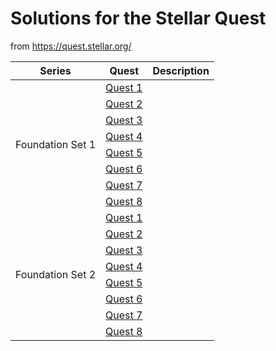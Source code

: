# Solutions for the Stellar Quest
from https://quest.stellar.org/

<table>
<thead>
  <tr>
    <th>Series</th>
    <th>Quest</th>
    <th>Description</th>
  </tr>
</thead>
<tbody>
  <tr>
    <td rowspan="8">Foundation Set 1</td>
    <td><a href="blob/master/src/main/kotlin/set1/quest1.kt">Quest 1</a></td>
    <td></td>
  </tr>
  <tr>
    <td><a href="blob/master/src/main/kotlin/set1/quest2.kt">Quest 2</a></td>
    <td></td>
  </tr>
  <tr>
    <td><a href="blob/master/src/main/kotlin/set1/quest3.kt">Quest 3</a></td>
    <td></td>
  </tr>
  <tr>
    <td><a href="blob/master/src/main/kotlin/set1/quest4.kt">Quest 4</a></td>
    <td></td>
  </tr>
  <tr>
    <td><a href="blob/master/src/main/kotlin/set1/quest5.kt">Quest 5</a></td>
    <td></td>
  </tr>
  <tr>
    <td><a href="blob/master/src/main/kotlin/set1/quest6.kt">Quest 6</a></td>
    <td></td>
  </tr>
  <tr>
    <td><a href="blob/master/src/main/kotlin/set1/quest7.kt">Quest 7</a></td>
    <td></td>
  </tr>
  <tr>
    <td><a href="blob/master/src/main/kotlin/set1/quest8.kt">Quest 8</a></td>
    <td></td>
  </tr>
  <tr>
    <td rowspan="8">Foundation Set 2</td>
    <td><a href="blob/master/src/main/kotlin/set2/quest1.kt">Quest 1</a></td>
    <td></td>
  </tr>
  <tr>
    <td><a href="blob/master/src/main/kotlin/set2/quest2.kt">Quest 2</a></td>
    <td></td>
  </tr>
  <tr>
    <td><a href="blob/master/src/main/kotlin/set2/quest3.kt">Quest 3</a></td>
    <td></td>
  </tr>
  <tr>
    <td><a href="blob/master/src/main/kotlin/set2/quest4.kt">Quest 4</a></td>
    <td></td>
  </tr>
  <tr>
    <td><a href="blob/master/src/main/kotlin/set2/quest5.kt">Quest 5</a></td>
    <td></td>
  </tr>
  <tr>
    <td><a href="blob/master/src/main/kotlin/set2/quest6.kt">Quest 6</a></td>
    <td></td>
  </tr>
  <tr>
    <td><a href="blob/master/src/main/kotlin/set2/quest7.kt">Quest 7</a></td>
    <td></td>
  </tr>
  <tr>
    <td><a href="blob/master/src/main/kotlin/set2/quest8.kt">Quest 8</a></td>
    <td></td>
  </tr>
</tbody>
</table>
